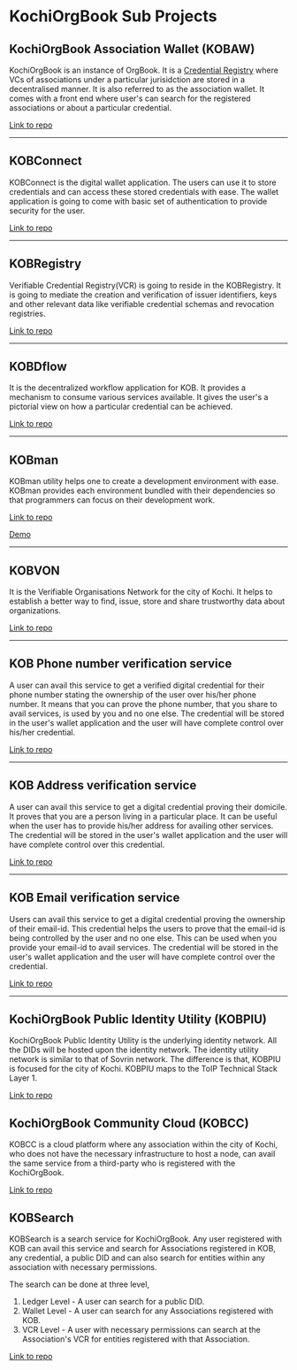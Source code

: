 # KochiOrgBook Sub Projects​

## KochiOrgBook Association Wallet (KOBAW)

KochiOrgBook is an instance of OrgBook. It is a [Credential Registry](./glossary.md#credential-registry) where VCs of associations under a particular jurisidction are stored in a decentralised manner. It is also referred to as the association wallet. It comes with a front end where user's can search for the registered associations or about a particular credential.

[Link to repo](https://github.com/hyperledgerkochi/KOBAW)
***

## KOBConnect

KOBConnect is the digital wallet application. The users can use it to store credentials and can access these stored credentials with ease. The wallet application is going to come with basic set of authentication to provide security for the user.

[Link to repo](https://github.com/hyperledgerkochi/KOBConnect)
***

## KOBRegistry

Verifiable Credential Registry(VCR) is going to reside in the KOBRegistry.​ It is going to mediate the creation and verification of issuer identifiers, keys and other relevant data like verifiable credential schemas and revocation registries.​

[Link to repo](https://github.com/hyperledgerkochi/KOBRegistry)
***

## KOBDflow

It is the decentralized workflow application for KOB. It provides a mechanism to consume various services available. It gives the user's a pictorial view on how a particular credential can be achieved.

[Link to repo](https://github.com/hyperledgerkochi/KOBDflow)
***

## KOBman

KOBman utility helps one to create a development environment with ease. KOBman provides each environment bundled with their dependencies so that programmers can focus on their development work.

[Link to repo](https://github.com/hyperledgerkochi/KOBman)

<a href="https://vimeo.com/562887067" target="_blank">Demo</a>
***

## KOBVON

It is the Verifiable Organisations Network for the city of Kochi. It helps to establish a better way to find, issue, store and share trustworthy data about organizations.​

[Link to repo](https://github.com/hyperledgerkochi/KOBVON)
***

## KOB Phone number verification service

A user can avail this service to get a verified digital credential for their phone number stating the ownership of the user over his/her phone number. It means that you can prove the phone number, that you share to avail services, is used by you and no one else. The credential will be stored in the user's wallet application and the user will have complete control over his/her credential. 

[Link to repo](https://github.com/hyperledgerkochi/KOB-phonenumber-verification)
***

## KOB Address verification service

A user can avail this service to get a digital credential proving their domicile. It proves that you are a person living in a particular place. It can be useful when the user has to provide his/her address for availing other services. The credential will be stored in the user's wallet application and the user will have complete control over this credential.

[Link to repo](https://github.com/hyperledgerkochi/KOB-address-verification)
***

## KOB Email verification service

Users can avail this service to get a digital credential proving the ownership of their email-id. This credential helps the users to prove that the email-id is being controlled by the user and no one else. This can be used when you provide your email-id to avail services. The credential will be stored in the user's wallet application and the user will have complete control over the credential.

[Link to repo](https://github.com/hyperledgerkochi/KOB-email-verification)

***

## KochiOrgBook Public Identity Utility (KOBPIU)

KochiOrgBook Public Identity Utility is the underlying identity network. All the DIDs will be hosted upon the identity network. The identity utility network is similar to that of Sovrin network. The difference is that, KOBPIU is focused for the city of Kochi. KOBPIU maps to the ToIP Technical Stack Layer 1.

[Link to repo](https://github.com/hyperledgerkochi/KOBPIU)

## KochiOrgBook Community Cloud (KOBCC)

KOBCC is a cloud platform where any association within the city of Kochi, who does not have the necessary infrastructure to host a node, can avail the same service from a third-party who is registered with the KochiOrgBook.

[Link to repo](https://github.com/hyperledgerkochi/KOBCC)


## KOBSearch

KOBSearch is a search service for KochiOrgBook. Any user registered with KOB can avail this service and search for Associations registered in KOB, any credential, a public DID and can also search for entities within any association with necessary permissions.

The search can be done at three level,

1. Ledger Level - A user can search for a public DID.
2. Wallet Level - A user can search for any Associations registered with KOB.
3. VCR Level - A user with necessary permissions can search at the Association's VCR for entities registered with that Association.

[Link to repo](https://github.com/hyperledgerkochi/KOBSearch)
